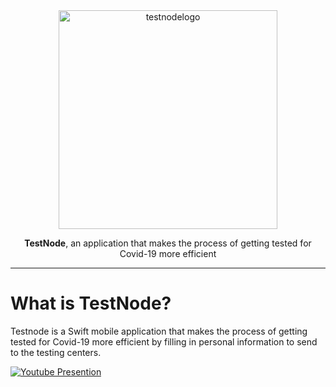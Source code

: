 <div align="center">
<img width="350" alt="testnodelogo" src="https://user-images.githubusercontent.com/67167039/166089832-a80e7b64-bfd0-40a2-916e-1f826c950f86.png" />
</div>

<p align="center"><span><b>TestNode</b>, an application that makes the process of getting tested for Covid-19 more efficient</span></p>
  
  
---

# What is TestNode?
<p>Testnode is a Swift mobile application that makes the process of getting tested for Covid-19 more efficient by filling in personal information to send to the testing centers.</p>


  [![Youtube Presention](https://img.youtube.com/vi/-XP5CEz0Lxs/0.jpg)](https://www.youtube.com/watch?v=-XP5CEz0Lxs)

